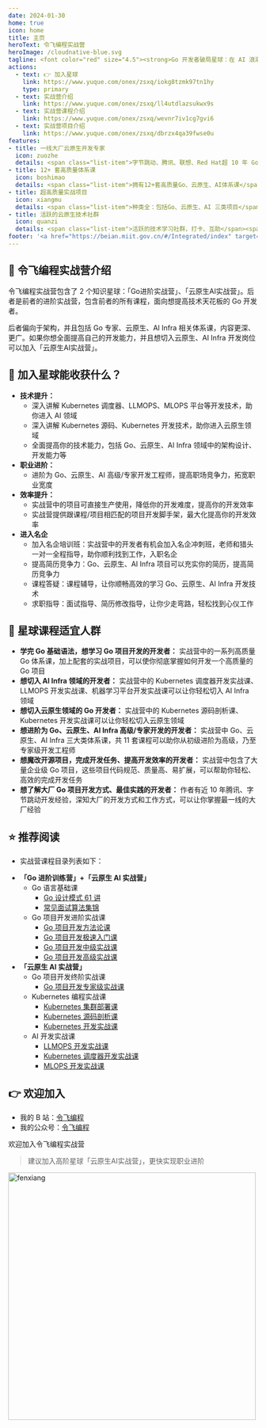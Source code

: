 ```yaml
---
date: 2024-01-30
home: true
icon: home
title: 主页
heroText: 令飞编程实战营
heroImage: /cloudnative-blue.svg
tagline: <font color="red" size="4.5"><strong>Go 开发者破局星球：在 AI 浪潮中打造不可替代的技术竞争力！</strong></font><br/><font color="gray" size="4" face="KaiTi">加入「Go>进阶实战营」，助你从零进阶为 Go 开发专家<br/>加入「云原生AI实战营」，学习高阶云原生 AI 技术，解锁百万年薪！</font>
actions:
  - text: 👉 加入星球
    link: https://www.yuque.com/onex/zsxq/iokg8tzmk97tn1hy
    type: primary
  - text: 实战营介绍
    link: https://www.yuque.com/onex/zsxq/ll4utdlazsukwx9s
  - text: 实战营课程介绍
    link: https://www.yuque.com/onex/zsxq/wevnr7iv1cg7gvi6
  - text: 实战营项目介绍
    link: https://www.yuque.com/onex/zsxq/dbrzx4qa39fwse0u
features:
- title: 一线大厂云原生开发专家
  icon: zuozhe
  details: <span class="list-item">字节跳动、腾讯、联想、Red Hat超 10 年 Go、云原生开发经验</span><span class="list-item">多个国内外知名产品设计和开发经验</span><span class="list-item">3 本书作者，5 套网课的技术课程写作经验</span><span class="list-item">中国移动通信联合会专家级讲师</span><span class="list-item">2023 年机械工业出版社新锐作者</span>
- title: 12+ 套高质量体系课
  icon: boshimao
  details: <span class="list-item">拥有12+套高质量Go、云原生、AI体系课</span><span class="list-item">超 500 节课，350 万字的充足课程量</span><span class="list-item">每日一题（算法、Go、云原生面试题等）</span><span class="list-item">大量实战案例和源码</span><span class="list-item">不定期的直播分享</span><span class="list-item">体系课持续不断更新、优化</span><span class="list-item">星球内海量学习资料分享</span>
- title: 超高质量实战项目
  icon: xiangmu
  details: <span class="list-item">种类全：包括Go、云原生、AI 三类项目</span><span class="list-item">内容全：20 万行源码，囊括 Go 企业应用开发中绝大部分功能点</span><span class="list-item">质量高：项目代码规范、质量高、功能全、易扩展</span><span class="list-item">开发模式全：命令式+声明式编程范式等</span><span class="list-item">架构先进：简洁架构、Kubernetes 架构</span><span class="list-item">持续更新：项目功能、架构等持续更新</span>
- title: 活跃的云原生技术社群
  icon: quanzi
  details: <span class="list-item">活跃的技术学习社群，打卡、互助</span><span class="list-item">持续不断的、高质量云原生技术分享，及时解答学习过程中的疑问</span>
footer: '<a href="https://beian.miit.gov.cn/#/Integrated/index" target="_blank">备案号: 粤ICP备2024181276号</a >'
---
```


## :bookmark_tabs: 令飞编程实战营介绍

令飞编程实战营包含了 2 个知识星球：「Go进阶实战营」、「云原生AI实战营」。后者是前者的进阶实战营，包含前者的所有课程，面向想提高技术天花板的 Go 开发者。

后者偏向于架构，并且包括 Go 专家、云原生、AI Infra 相关体系课，内容更深、更广。如果你想全面提高自己的开发能力，并且想切入云原生、AI Infra 开发岗位可以加入「云原生AI实战营」。

## :gift: 加入星球能收获什么？
- **技术提升：**
  - 深入讲解 Kubernetes 调度器、LLMOPS、MLOPS 平台等开发技术，助你进入 AI 领域
  - 深入讲解 Kubernetes 源码、Kubernetes 开发技术，助你进入云原生领域
  - 全面提高你的技术能力，包括 Go、云原生、AI Infra 领域中的架构设计、开发能力等
- **职业进阶：**
  - 进阶为 Go、云原生、AI 高级/专家开发工程师，提高职场竞争力，拓宽职业宽度
- **效率提升：**
  - 实战营中的项目可直接生产使用，降低你的开发难度，提高你的开发效率
  - 实战营提供跟课程/项目相匹配的项目开发脚手架，最大化提高你的开发效率
- **进入名企**
  - 加入名企培训班：实战营中的开发者有机会加入名企冲刺班，老师和猎头一对一全程指导，助你顺利找到工作，入职名企
  - 提高简历竞争力：Go、云原生、AI Infra 项目可以充实你的简历，提高简历竞争力
  - 课程答疑：课程辅导，让你顺畅高效的学习 Go、云原生、AI Infra 开发技术
  - 求职指导：面试指导、简历修改指导，让你少走弯路，轻松找到心仪工作

## :couple: 星球课程适宜人群
- **学完 Go 基础语法，想学习 Go 项目开发的开发者：**
  实战营中的一系列高质量 Go 体系课，加上配套的实战项目，可以使你彻底掌握如何开发一个高质量的 Go 项目
- **想切入 AI Infra 领域的开发者：**
  实战营中的 Kubernetes 调度器开发实战课、LLMOPS 开发实战课、机器学习平台开发实战课可以让你轻松切入 AI Infra 领域
- **想切入云原生领域的 Go 开发者：**
  实战营中的 Kubernetes 源码剖析课、Kubernetes 开发实战课可以让你轻松切入云原生领域
- **想进阶为 Go、云原生、AI Infra 高级/专家开发的开发者：**
  实战营中 Go、云原生、AI Infra 三大类体系课，共 11 套课程可以助你从初级进阶为高级，乃至专家级开发工程师
- **想魔改开源项目，完成开发任务、提高开发效率的开发者：**
  实战营中包含了大量企业级 Go 项目，这些项目代码规范、质量高、易扩展，可以帮助你轻松、高效的完成开发任务
- **想了解大厂 Go 项目开发方式、最佳实践的开发者：**
  作者有近 10 年腾讯、字节跳动开发经验，深知大厂的开发方式和工作方式，可以让你掌握最一线的大厂经验

## :star: 推荐阅读 

- 实战营课程目录列表如下：
+ **「Go 进阶训练营」+「云原生 AI 实战营」**
  - Go 语言基础课
    - [Go 设计模式 61 讲](https://www.yuque.com/onex/zsxq/gwgk5rhl5coycax0#BXkG)
    - [常见面试算法集锦](https://www.yuque.com/onex/zsxq/gwgk5rhl5coycax0#5Sku)
  - Go 项目开发进阶实战课
    - [Go 项目开发方法论课](https://www.yuque.com/onex/zsxq/gwgk5rhl5coycax0#bkwx)
    - [Go 项目开发极速入门课](https://www.yuque.com/onex/zsxq/gwgk5rhl5coycax0#Pob3)
    - [Go 项目开发中级实战课](https://www.yuque.com/onex/zsxq/gwgk5rhl5coycax0#7tYG)
    - [Go 项目开发高级实战课](https://www.yuque.com/onex/zsxq/gwgk5rhl5coycax0#tCdy)
+ **「云原生 AI 实战营」**
  - Go 项目开发终阶实战课
    - [Go 项目开发专家级实战课](https://www.yuque.com/onex/zsxq/gwgk5rhl5coycax0#nWfi)
  - Kubernetes 编程实战课
    - [Kubernetes 集群部署课](https://www.yuque.com/onex/zsxq/gwgk5rhl5coycax0#ODFg)
    - [Kubernetes 源码剖析课](https://www.yuque.com/onex/zsxq/gwgk5rhl5coycax0#TEhx)
    - [Kubernetes 开发实战课](https://www.yuque.com/onex/zsxq/gwgk5rhl5coycax0#GYrv)
  - AI 开发实战课
    - [LLMOPS 开发实战课](https://www.yuque.com/onex/zsxq/gwgk5rhl5coycax0#mR1F)
    - [Kubernetes 调度器开发实战课](https://www.yuque.com/onex/zsxq/gwgk5rhl5coycax0#ITin)
    - [MLOPS 开发实战课](https://www.yuque.com/onex/zsxq/gwgk5rhl5coycax0#4xCu)

## :point_right: 欢迎加入

- 我的 B 站：[令飞编程](https://space.bilibili.com/3546695644220305)
- 我的公众号：[令飞编程](https://mp.weixin.qq.com/s/DR_9gcZuMqdZU-AFr9VVXw)

欢迎加入令飞编程实战营

> 建议加入高阶星球「云原生AI实战营」，更快实现职业进阶

<img src="/images/contact/令飞编程知识星球.png" alt="fenxiang" style="display: block;width:500px;height:auto;margin-left: 0;margin-right:auto;">
